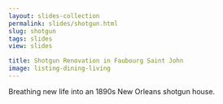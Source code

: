 ```yaml
---
layout: slides-collection
permalink: slides/shotgun.html
slug: shotgun
tags: slides
view: slides

title: Shotgun Renovation in Faubourg Saint John
image: listing-dining-living
---
```

Breathing new life into an 1890s New Orleans shotgun house.
